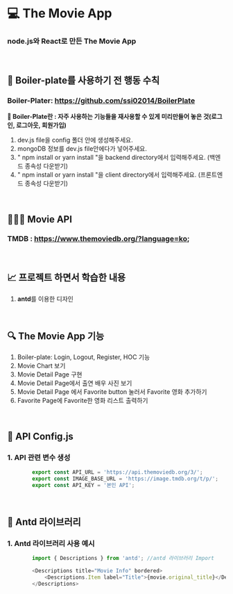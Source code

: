 # 💻 The Movie App
### node.js와 React로 만든 The Movie App

<br>

## 🔖 Boiler-plate를 사용하기 전 행동 수칙
### Boiler-Plater: https://github.com/ssi02014/BoilerPlate
**👋 Boiler-Plate란 : 자주 사용하는 기능들을 재사용할 수 있게 미리만들어 놓은 것(로그인, 로그아웃, 회원가입)**
1. dev.js file을 config 폴더 안에 생성해주세요.
2. mongoDB 정보를 dev.js file안에다가 넣어주세요.
3. " npm install or yarn install "을 backend directory에서 입력해주세요. (백엔드 종속성 다운받기)
4. " npm install or yarn install "을 client directory에서 입력해주세요. (프론트엔드 종속성 다운받기)

<br>

## 👨🏻‍💻 Movie API
### **TMDB** : https://www.themoviedb.org/?language=ko;

<br>

## 📈 프로젝트 하면서 학습한 내용
1. **antd**를 이용한 디자인


<br>

## 🔍 The Movie App 기능
1. Boiler-plate: Login, Logout, Register, HOC 기능
2. Movie Chart 보기
3. Movie Detail Page 구현
4. Movie Detail Page에서 출연 배우 사진 보기
4. Movie Detail Page 에서 Favorite button 눌러서 Favorite 영화 추가하기
5. Favorite Page에 Favorite한 영화 리스트 출력하기

<br>

## 🏃 API Config.js
### 1. API 관련 변수 생성
```javascript
        export const API_URL = 'https://api.themoviedb.org/3/';
        export const IMAGE_BASE_URL = 'https://image.tmdb.org/t/p/';
        export const API_KEY = '본인 API';
```

<br>

## 🏃 Antd 라이브러리
### 1. Antd 라이브러리 사용 예시
```javascript
        import { Descriptions } from 'antd'; //antd 라이브러리 Import

        <Descriptions title="Movie Info" bordered>
            <Descriptions.Item label="Title">{movie.original_title}</Descriptions.Item>
        </Descriptions>
```

<br>

